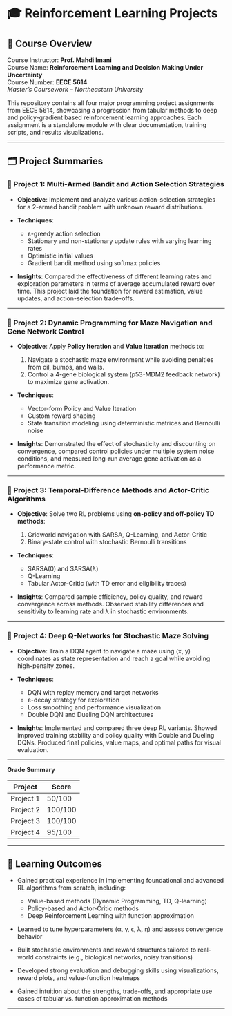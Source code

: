 # 🎓 Reinforcement Learning Projects

## 📘 Course Overview

Course Instructor: **Prof. Mahdi Imani**  
Course Name: **Reinforcement Learning and Decision Making Under Uncertainty**  
Course Number: **EECE 5614**  
_Master’s Coursework – Northeastern University_

This repository contains all four major programming project assignments from EECE 5614, showcasing a progression from tabular methods to deep and policy-gradient based reinforcement learning approaches. Each assignment is a standalone module with clear documentation, training scripts, and results visualizations.

---

## 🗂 Project Summaries

### 🔹 Project 1: Multi-Armed Bandit and Action Selection Strategies

- **Objective**: Implement and analyze various action-selection strategies for a 2-armed bandit problem with unknown reward distributions.
- **Techniques**:

  - ε-greedy action selection
  - Stationary and non-stationary update rules with varying learning rates
  - Optimistic initial values
  - Gradient bandit method using softmax policies

- **Insights**: Compared the effectiveness of different learning rates and exploration parameters in terms of average accumulated reward over time. This project laid the foundation for reward estimation, value updates, and action-selection trade-offs.

---

### 🔹 Project 2: Dynamic Programming for Maze Navigation and Gene Network Control

- **Objective**: Apply **Policy Iteration** and **Value Iteration** methods to:

  1. Navigate a stochastic maze environment while avoiding penalties from oil, bumps, and walls.
  2. Control a 4-gene biological system (p53-MDM2 feedback network) to maximize gene activation.

- **Techniques**:

  - Vector-form Policy and Value Iteration
  - Custom reward shaping
  - State transition modeling using deterministic matrices and Bernoulli noise

- **Insights**: Demonstrated the effect of stochasticity and discounting on convergence, compared control policies under multiple system noise conditions, and measured long-run average gene activation as a performance metric.

---

### 🔹 Project 3: Temporal-Difference Methods and Actor-Critic Algorithms

- **Objective**: Solve two RL problems using **on-policy and off-policy TD methods**:

  1. Gridworld navigation with SARSA, Q-Learning, and Actor-Critic
  2. Binary-state control with stochastic Bernoulli transitions

- **Techniques**:

  - SARSA(0) and SARSA(λ)
  - Q-Learning
  - Tabular Actor-Critic (with TD error and eligibility traces)

- **Insights**: Compared sample efficiency, policy quality, and reward convergence across methods. Observed stability differences and sensitivity to learning rate and λ in stochastic environments.

---

### 🔹 Project 4: Deep Q-Networks for Stochastic Maze Solving

- **Objective**: Train a DQN agent to navigate a maze using (x, y) coordinates as state representation and reach a goal while avoiding high-penalty zones.
- **Techniques**:

  - DQN with replay memory and target networks
  - ε-decay strategy for exploration
  - Loss smoothing and performance visualization
  - Double DQN and Dueling DQN architectures

- **Insights**: Implemented and compared three deep RL variants. Showed improved training stability and policy quality with Double and Dueling DQNs. Produced final policies, value maps, and optimal paths for visual evaluation.

---

**Grade Summary**

| Project   | Score   |
| --------- | ------- |
| Project 1 | 50/100  |
| Project 2 | 100/100 |
| Project 3 | 100/100 |
| Project 4 | 95/100  |

---

## 🧠 Learning Outcomes

- Gained practical experience in implementing foundational and advanced RL algorithms from scratch, including:

  - Value-based methods (Dynamic Programming, TD, Q-learning)
  - Policy-based and Actor-Critic methods
  - Deep Reinforcement Learning with function approximation

- Learned to tune hyperparameters (α, γ, ϵ, λ, η) and assess convergence behavior
- Built stochastic environments and reward structures tailored to real-world constraints (e.g., biological networks, noisy transitions)
- Developed strong evaluation and debugging skills using visualizations, reward plots, and value-function heatmaps
- Gained intuition about the strengths, trade-offs, and appropriate use cases of tabular vs. function approximation methods

---
